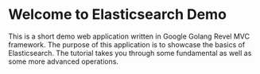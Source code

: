 # Welcome to Elasticsearch Demo

This is a short demo web application written in Google Golang Revel MVC framework. The purpose of this application is to showcase the basics of Elasticsearch. The tutorial takes you through some fundamental as well as some more advanced operations.